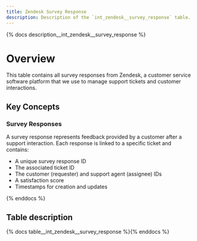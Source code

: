 ```yaml
---
title: Zendesk Survey Response
description: Description of the `int_zendesk__survey_response` table.
---
```


{% docs description__int_zendesk__survey_response %}

# Overview

This table contains all survey responses from Zendesk, a customer service software platform that we use to manage support tickets and customer interactions.

## Key Concepts

### Survey Responses
A survey response represents feedback provided by a customer after a support interaction. Each response is linked to a specific ticket and contains:
- A unique survey response ID
- The associated ticket ID
- The customer (requester) and support agent (assignee) IDs
- A satisfaction score
- Timestamps for creation and updates


{% enddocs %}

## Table description

{% docs table__int_zendesk__survey_response %}{% enddocs %}
